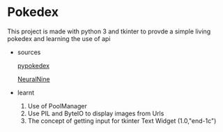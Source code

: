 # Pokedex

This project is made with python 3 and tkinter to provde a simple living pokedex and learning the use of api  

- sources

  [pypokedex](https://github.com/arnavb/pypokedex)
  
  [NeuralNine](https://www.youtube.com/watch?v=LxyJ2s0IqYc&t=862s)


- learnt
  
  1. Use of PoolManager
  2. Use PIL and ByteIO to display images from Urls 
  3. The concept of getting input for tkinter Text Widget (1.0,"end-1c") 

  

  




